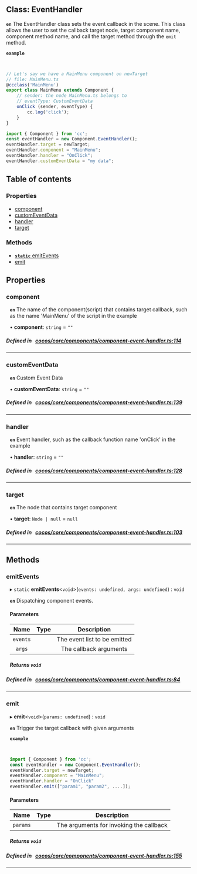 
## Class: EventHandler






**`en`** 
The EventHandler class sets the event callback in the scene.
This class allows the user to set the callback target node, target component name, component method name, and call the target method through the `emit` method.



**`example`**

```ts


// Let's say we have a MainMenu component on newTarget
// file: MainMenu.ts
@ccclass('MainMenu')
export class MainMenu extends Component {
    // sender: the node MainMenu.ts belongs to
    // eventType: CustomEventData
    onClick (sender, eventType) {
        cc.log('click');
    }
}

import { Component } from 'cc';
const eventHandler = new Component.EventHandler();
eventHandler.target = newTarget;
eventHandler.component = "MainMenu";
eventHandler.handler = "OnClick";
eventHandler.customEventData = "my data";


```


<div class="table-of-content">
<h2>Table of contents</h2>


### Properties

- [ component](#component)
- [ customEventData](#customEventData)
- [ handler](#handler)
- [ target](#target)

### Methods

- [ **`static`**  emitEvents](#emitEvents)
- [ emit](#emit)
</div>

## Properties


### component
<div style="margin-left: 10px;">



**`en`** 
The name of the component(script) that contains target callback, such as the name 'MainMenu' of the script in the example




•  **component**:
`string`  = `""`
</div>

##### Defined in &nbsp;   [cocos/core/components/component-event-handler.ts:114](https://github.com/cocos-creator/engine/blob/c7bf6b8a9/cocos/core/components/component-event-handler.ts#L114)&nbsp;


___


### customEventData
<div style="margin-left: 10px;">



**`en`** 
Custom Event Data




•  **customEventData**:
`string`  = `""`
</div>

##### Defined in &nbsp;   [cocos/core/components/component-event-handler.ts:139](https://github.com/cocos-creator/engine/blob/c7bf6b8a9/cocos/core/components/component-event-handler.ts#L139)&nbsp;


___


### handler
<div style="margin-left: 10px;">



**`en`** 
Event handler, such as the callback function name 'onClick' in the example




•  **handler**:
`string`  = `""`
</div>

##### Defined in &nbsp;   [cocos/core/components/component-event-handler.ts:128](https://github.com/cocos-creator/engine/blob/c7bf6b8a9/cocos/core/components/component-event-handler.ts#L128)&nbsp;


___


### target
<div style="margin-left: 10px;">



**`en`** 
The node that contains target component




•  **target**:
`Node | null`  = `null`
</div>

##### Defined in &nbsp;   [cocos/core/components/component-event-handler.ts:103](https://github.com/cocos-creator/engine/blob/c7bf6b8a9/cocos/core/components/component-event-handler.ts#L103)&nbsp;


___

<!---->
## Methods

### emitEvents

<div style="margin-left: 10px;">

▸ `static`  **emitEvents**<`void`\>(`events: undefined, args: undefined`) : `void`



**`en`** 
Dispatching component events.



#### Parameters

| Name | Type | Description |
| :------: | :------: | :------: |
| `events` |  | The event list to be emitted  |
| `args` |  | The callback arguments  |


##### Returns `void`
</div>

##### Defined in &nbsp;   [cocos/core/components/component-event-handler.ts:84](https://github.com/cocos-creator/engine/blob/c7bf6b8a9/cocos/core/components/component-event-handler.ts#L84)&nbsp;
___
### emit

<div style="margin-left: 10px;">

▸   **emit**<`void`\>(`params: undefined`) : `void`



**`en`** Trigger the target callback with given arguments



**`example`**

```ts


import { Component } from 'cc';
const eventHandler = new Component.EventHandler();
eventHandler.target = newTarget;
eventHandler.component = "MainMenu";
eventHandler.handler = "OnClick"
eventHandler.emit(["param1", "param2", ....]);


```



#### Parameters

| Name | Type | Description |
| :------: | :------: | :------: |
| `params` |  | The arguments for invoking the callback  |


##### Returns `void`
</div>

##### Defined in &nbsp;   [cocos/core/components/component-event-handler.ts:155](https://github.com/cocos-creator/engine/blob/c7bf6b8a9/cocos/core/components/component-event-handler.ts#L155)&nbsp;
___
<!---->



